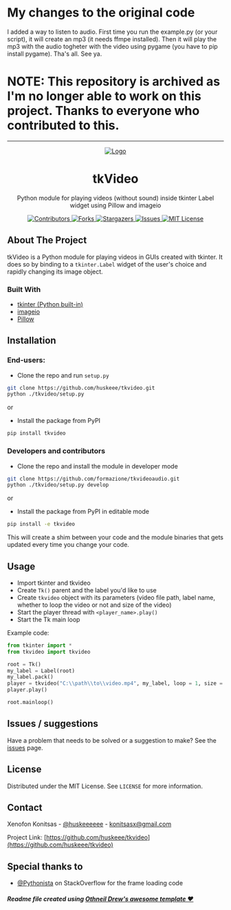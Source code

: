 <h1>My changes to the original code</h1>

I added a way to listen to audio.
First time you run the example.py (or your script), it will create an mp3 (it needs ffmpe installed).
Then it will play the mp3 with the audio togheter with the video using pygame (you have to pip install pygame).
Tha's all. See ya.


<h1><strong>NOTE: This repository is archived as I'm no longer able to work on this project. Thanks to everyone who contributed to this.</strong></h1>
<hr></hr>
<p align="center">
  <a href="https://github.com/huskeee/tkvideo">
    <img src="https://raw.githubusercontent.com/huskeee/tkvideo/master/images/logo.png" alt="Logo" >
  </a>

  <h1 align="center">tkVideo</h1>

  <p align="center">
    Python module for playing videos (without sound) inside tkinter Label widget using Pillow and imageio
    <br />

</p>

<p align = center>
	<a href="https://github.com/huskeee/tkvideo/graphs/contributors">
		<img src="https://img.shields.io/github/contributors/huskeee/tkvideo.svg?style=flat-square" alt="Contributors" />
	</a>
	<a href="https://github.com/huskeee/tkvideo/network/members">
		<img src="https://img.shields.io/github/forks/huskeee/tkvideo.svg?style=flat-square" alt="Forks" />
	</a>
	<a href="https://github.com/huskeee/tkvideo/stargazers">
		<img src="https://img.shields.io/github/stars/huskeee/tkvideo.svg?style=flat-squarem/huskeee/tkvideo/network/members" alt="Stargazers" />
	</a>
	<a href="https://github.com/huskeee/tkvideo/issues">
		<img src="https://img.shields.io/github/issues/huskeee/tkvideo.svg?style=flat-square" alt="Issues" />
	</a>
	<a href="https://github.com/huskeee/tkvideo/blob/master/LICENSE">
		<img src="https://img.shields.io/github/license/huskeee/tkvideo.svg?style=flat-square" alt="MIT License" />
	</a>
</p>





<!-- ABOUT THE PROJECT -->
## About The Project

tkVideo is a Python module for playing videos in GUIs created with tkinter. It does so by binding to a `tkinter.Label` widget of the user's choice and rapidly changing its image object.


### Built With

* [tkinter (Python built-in)](https://docs.python.org/3/library/tkinter.html)
* [imageio](https://imageio.github.io)
* [Pillow](https://pypi.org/project/Pillow/)


## Installation

### End-users:

 * Clone the repo and run `setup.py`
```sh
git clone https://github.com/huskeee/tkvideo.git
python ./tkvideo/setup.py
```
or
 * Install the package from PyPI
```sh
pip install tkvideo
```

### Developers and contributors
 * Clone the repo and install the module in developer mode
```sh
git clone https://github.com/formazione/tkvideoaudio.git
python ./tkvideo/setup.py develop
```
or
 * Install the package from PyPI in editable mode
```sh
pip install -e tkvideo
```

This will create a shim between your code and the module binaries that gets updated every time you change your code.


<!-- USAGE EXAMPLES -->
## Usage

* Import tkinter and tkvideo
* Create `Tk()` parent and the label you'd like to use
* Create `tkvideo` object with its parameters (video file path, label name, whether to loop the video or not and size of the video)
* Start the player thread with `<player_name>.play()`
* Start the Tk main loop

Example code:
```py
from tkinter import *
from tkvideo import tkvideo

root = Tk()
my_label = Label(root)
my_label.pack()
player = tkvideo("C:\\path\\to\\video.mp4", my_label, loop = 1, size = (1280,720))
player.play()

root.mainloop()
```

## Issues / suggestions

Have a problem that needs to be solved or a suggestion to make? See the [issues](https://github.com/huskeee/tkvideo/issues) page.


## License

Distributed under the MIT License. See `LICENSE` for more information.



## Contact

Xenofon Konitsas - [@huskeeeeee](https://twitter.com/huskeeeeee) - konitsasx@gmail.com

Project Link: [https://github.com/huskeee/tkvideo](https://github.com/huskeee/tkvideo)


## Special thanks to

* [@Pythonista](https://stackoverflow.com/users/5230901/pythonista) on StackOverflow for the frame loading code





##### Readme file created using [Othneil Drew's awesome template ♥](https://github.com/othneildrew/Best-README-Template)
